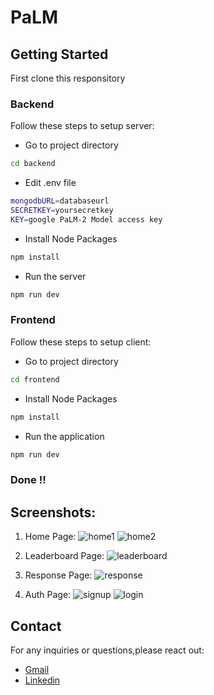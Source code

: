 # PaLM


## Getting Started

First clone this responsitory

### Backend

Follow these steps to setup server:


- Go to project directory
```bash
cd backend
```

- Edit .env file
```bash
mongodbURL=databaseurl
SECRETKEY=yoursecretkey
KEY=google PaLM-2 Model access key

```
- Install Node Packages
```bash
npm install 
```

- Run the server
```bash
npm run dev
```


### Frontend

Follow these steps to setup client:


- Go to project directory
```bash
cd frontend
```

- Install Node Packages
```bash
npm install 
```

- Run the application
```bash
npm run dev
```


### Done !!


## Screenshots:
1. Home Page:
   ![home1](https://github.com/Grahanam/Aura/assets/68738881/9602d185-d331-4dbf-a75e-3487c5c18216)
   ![home2](https://github.com/Grahanam/Aura/assets/68738881/7b2e8dae-c04d-478c-8417-3d823f00ffab)


2. Leaderboard Page:
![leaderboard](https://github.com/Grahanam/Aura/assets/68738881/78489cf0-0025-4422-887b-387520c98641)

3. Response Page:
![response](https://github.com/Grahanam/Aura/assets/68738881/101f6750-97c1-4981-9ebc-8ea7aefb26f5)

4. Auth Page:
![signup](https://github.com/Grahanam/Aura/assets/68738881/69182855-42cd-4154-847a-be5c99ffbeed)
![login](https://github.com/Grahanam/Aura/assets/68738881/427473c6-aab9-45eb-a515-4e6e142328d9)
   

## Contact 

For any inquiries or questions,please react out: 
- [Gmail](mailto:lunasuthar5221@gmail.com)
- [Linkedin](https://www.linkedin.com/in/lunaramsuthar/)


